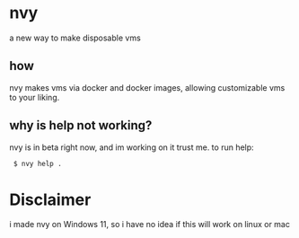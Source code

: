 # nvy
a new way to make disposable vms
## how
nvy makes vms via docker and docker images, allowing customizable vms to your liking.
## why is help not working?
nvy is in beta right now, and im working on it trust me. to run help:
```sh
 $ nvy help .
```
# Disclaimer 
i made nvy on Windows 11, so i have no idea if this will work on linux or mac
